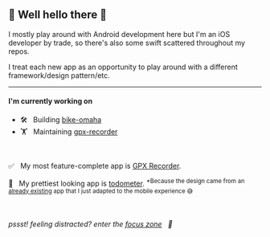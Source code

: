 ## 👋 Well hello there 🤖

I mostly play around with Android development here but I'm an iOS developer by trade, so there's also some swift scattered throughout my repos.

I treat each new app as an opportunity to play around with a different framework/design pattern/etc.

---

#### I'm currently working on
- 🛠 &nbsp; Building [bike-omaha](https://github.com/BradPatras/bike-omaha/)
- 🏋️ &nbsp; Maintaining [gpx-recorder](https://github.com/BradPatras/gpx-recorder)

&nbsp;

✅ &nbsp; My most feature-complete app is [GPX Recorder](https://github.com/bradpatras/gpx-recorder).  

💎 &nbsp; My prettiest looking app is [todometer](https://github.com/bradpatras/todometer-android). <sup>*Because the design came from an [already existing](https://github.com/cassidoo/todometer) app that I just adapted to the mobile experience 😅 </sup>

&nbsp;

###### pssst! feeling distracted? enter the [focus zone](https://bradpatras.github.io/focus) &nbsp; 🤫 
